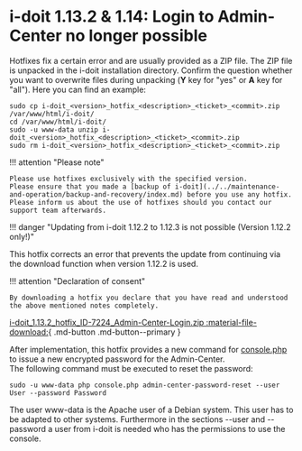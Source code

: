 # i-doit 1.13.2 & 1.14: Login to Admin-Center no longer possible

Hotfixes fix a certain error and are usually provided as a ZIP file. The ZIP file is unpacked in the i-doit installation directory. Confirm the question whether you want to overwrite files during unpacking (**Y** key for "yes" or **A** key for "all"). Here you can find an example:

    sudo cp i-doit_<version>_hotfix_<description>_<ticket>_<commit>.zip /var/www/html/i-doit/
    cd /var/www/html/i-doit/
    sudo -u www-data unzip i-doit_<version>_hotfix_<description>_<ticket>_<commit>.zip
    sudo rm i-doit_<version>_hotfix_<description>_<ticket>_<commit>.zip

!!! attention "Please note"

    Please use hotfixes exclusively with the specified version.
    Please ensure that you made a [backup of i-doit](../../maintenance-and-operation/backup-and-recovery/index.md) before you use any hotfix.
    Please inform us about the use of hotfixes should you contact our support team afterwards.

!!! danger "Updating from i-doit 1.12.2 to 1.12.3 is not possible (Version 1.12.2 only!)"

This hotfix corrects an error that prevents the update from continuing via the download function when version 1.12.2 is used.

!!! attention "Declaration of consent"

    By downloading a hotfix you declare that you have read and understood the above mentioned notes completely.

[i-doit_1.13.2_hotfix_ID-7224_Admin-Center-Login.zip :material-file-download:](../../assets/downloads/hotfixes/i-doit_1.13.2_hotfix_ID-7224_Admin-Center-Login.zip){ .md-button .md-button--primary }

After implementation, this hotfix provides a new command for [console.php](../../automation-and-integration/cli/index.md) to issue a new encrypted password for the Admin-Center.  
The following command must be executed to reset the password:

    sudo -u www-data php console.php admin-center-password-reset --user User --password Password

The user www-data is the Apache user of a Debian system. This user has to be adapted to other systems. Furthermore in the sections --user and --password a user from i-doit is needed who has the permissions to use the console.
